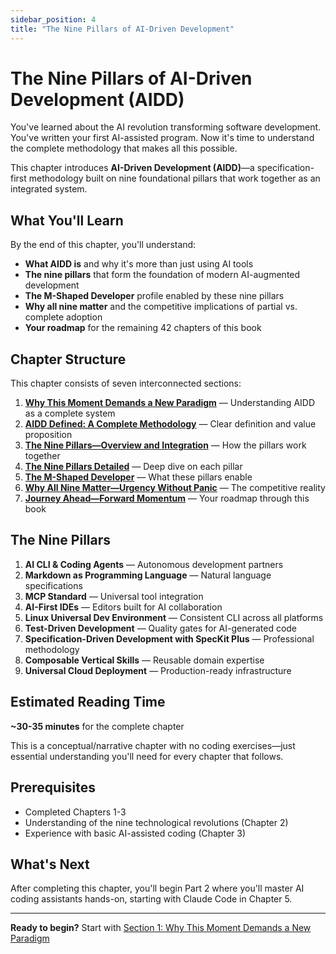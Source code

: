 ```yaml
---
sidebar_position: 4
title: "The Nine Pillars of AI-Driven Development"
---
```


# The Nine Pillars of AI-Driven Development (AIDD)

You've learned about the AI revolution transforming software development. You've written your first AI-assisted program. Now it's time to understand the complete methodology that makes all this possible.

This chapter introduces **AI-Driven Development (AIDD)**—a specification-first methodology built on nine foundational pillars that work together as an integrated system.

## What You'll Learn

By the end of this chapter, you'll understand:

- **What AIDD is** and why it's more than just using AI tools
- **The nine pillars** that form the foundation of modern AI-augmented development
- **The M-Shaped Developer** profile enabled by these nine pillars
- **Why all nine matter** and the competitive implications of partial vs. complete adoption
- **Your roadmap** for the remaining 42 chapters of this book

## Chapter Structure

This chapter consists of seven interconnected sections:

1. **[Why This Moment Demands a New Paradigm](./01-why-new-paradigm.md)** — Understanding AIDD as a complete system
2. **[AIDD Defined: A Complete Methodology](./02-aidd-defined.md)** — Clear definition and value proposition
3. **[The Nine Pillars—Overview and Integration](./03-pillars-overview.md)** — How the pillars work together
4. **[The Nine Pillars Detailed](./04-pillars-detailed.md)** — Deep dive on each pillar
5. **[The M-Shaped Developer](./05-m-shaped-developer.md)** — What these pillars enable
6. **[Why All Nine Matter—Urgency Without Panic](./06-why-all-nine-matter.md)** — The competitive reality
7. **[Journey Ahead—Forward Momentum](./07-journey-ahead.md)** — Your roadmap through this book

## The Nine Pillars

1. **AI CLI & Coding Agents** — Autonomous development partners
2. **Markdown as Programming Language** — Natural language specifications
3. **MCP Standard** — Universal tool integration
4. **AI-First IDEs** — Editors built for AI collaboration
5. **Linux Universal Dev Environment** — Consistent CLI across all platforms
6. **Test-Driven Development** — Quality gates for AI-generated code
7. **Specification-Driven Development with SpecKit Plus** — Professional methodology
8. **Composable Vertical Skills** — Reusable domain expertise
9. **Universal Cloud Deployment** — Production-ready infrastructure

## Estimated Reading Time

**~30-35 minutes** for the complete chapter

This is a conceptual/narrative chapter with no coding exercises—just essential understanding you'll need for every chapter that follows.

## Prerequisites

- Completed Chapters 1-3
- Understanding of the nine technological revolutions (Chapter 2)
- Experience with basic AI-assisted coding (Chapter 3)

## What's Next

After completing this chapter, you'll begin Part 2 where you'll master AI coding assistants hands-on, starting with Claude Code in Chapter 5.

---

**Ready to begin?** Start with [Section 1: Why This Moment Demands a New Paradigm](./01-why-new-paradigm.md)

